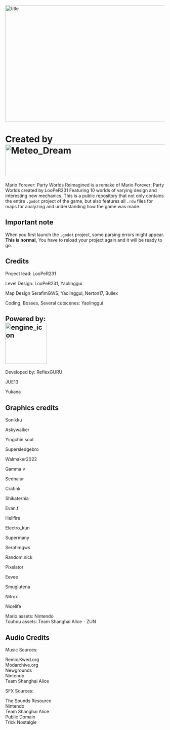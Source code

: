 <img width="520" height="367" alt="title" src="https://github.com/user-attachments/assets/aad31e00-92a4-42b5-a9bb-cb7d6f303ee3" />

# Created by <br/> <img width="540" height="100" alt="Meteo_Dream" src="https://github.com/user-attachments/assets/a669d7bf-a038-4cba-ba6e-761aba896a11" />


Mario Forever: Party Worlds Reimagined is a remake of Mario Forever: Party Worlds created by LooPeR231 Featuring 10 worlds of varying design and interesting new mechanics. This is a public repository that not only contains the entire `.godot` project of the game, but also features all `.rdw` files for maps for analyzing and understanding how the game was made.

## Important note
When you first launch the `.godot` project, some parsing errors might appear. **This is normal,** You have to reload your project again and it will be ready to go.

## Credits

Project lead: LooPeR231

Level Design: LooPeR231, Yaolinggui

Map Design SerafimGWS, Yaolinggui, Nerton17, Bullex

Coding, Bosses, Several cutscenes: Yaolinggui

## Powered by:<br/> <img width="130" height="130" alt="engine_icon" src="https://github.com/user-attachments/assets/6cb19226-8237-4860-9ce4-429505530b07" />

Developed by:
ReflexGURU

JUE13

Yukana


## Graphics credits

Sonikku

Askywalker

Yingchin soul

Supersledgebro

Walmaker2022

Gamma v

Sednaiur

Crafink

Shikaternia

Evan.f

Hellfire

Electro_kun

Supermany

Serafimgws

Random.nick

Pixelator

Eevee

Smuglutena

Nitrox

Nicelife


Mario assets: Nintendo<br/>
Touhou assets: Team Shanghai Alice - ZUN

## Audio Credits

Music Sources:

Remix.Kwed.org<br/>
Modarchive.org<br/>
Newgrounds<br/>
Nintendo<br/>
Team Shanghai Alice

SFX Sources:

The Sounds Resource<br/>
Nintendo<br/>
Team Shanghai Alice<br/>
Public Domain<br/>
Trick Nostalgie
